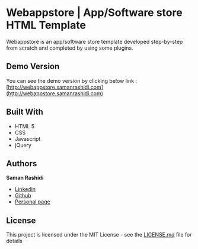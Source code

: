 # Webappstore | App/Software store HTML Template

Webappstore is an app/software store template developed step-by-step from scratch and completed by using some plugins.

## Demo Version

You can see the demo version by clicking below link :
[http://webappstore.samanrashidi.com](http://webappstore.samanrashidi.com)

## Built With

* HTML 5
* CSS
* Javascript
* jQuery

## Authors

**Saman Rashidi**

- [Linkedin](https://www.linkedin.com/in/samanrashidii)
- [Github](https://github.com/samanrashidii)
- [Personal page](http://samanrashidi.com)

## License

This project is licensed under the MIT License - see the [LICENSE.md](LICENSE.md) file for details

